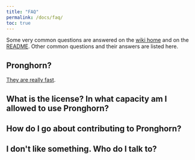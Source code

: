 ```yaml
---
title: "FAQ"
permalink: /docs/faq/
toc: true
---
```

Some very common questions are answered on the [wiki home](../wiki) and on the [README](../). Other common questions and their answers are listed here.

## Pronghorn?
[They are really fast](http://www.speedofanimals.com/animals/pronghorn).

## What is the license? In what capacity am I allowed to use Pronghorn?

## How do I go about contributing to Pronghorn?

## I don't like something. Who do I talk to?